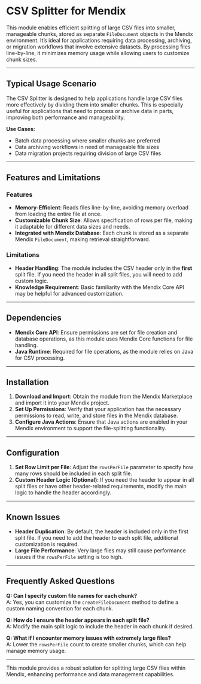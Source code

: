# CSV Splitter for Mendix

This module enables efficient splitting of large CSV files into smaller, manageable chunks, stored as separate `FileDocument` objects in the Mendix environment. It’s ideal for applications requiring data processing, archiving, or migration workflows that involve extensive datasets. By processing files line-by-line, it minimizes memory usage while allowing users to customize chunk sizes.

---

## Typical Usage Scenario

The CSV Splitter is designed to help applications handle large CSV files more effectively by dividing them into smaller chunks. This is especially useful for applications that need to process or archive data in parts, improving both performance and manageability.

**Use Cases:**
- Batch data processing where smaller chunks are preferred
- Data archiving workflows in need of manageable file sizes
- Data migration projects requiring division of large CSV files

---

## Features and Limitations

### Features
- **Memory-Efficient**: Reads files line-by-line, avoiding memory overload from loading the entire file at once.
- **Customizable Chunk Size**: Allows specification of rows per file, making it adaptable for different data sizes and needs.
- **Integrated with Mendix Database**: Each chunk is stored as a separate Mendix `FileDocument`, making retrieval straightforward.

### Limitations
- **Header Handling**: The module includes the CSV header only in the **first** split file. If you need the header in all split files, you will need to add custom logic.
- **Knowledge Requirement**: Basic familiarity with the Mendix Core API may be helpful for advanced customization.

---

## Dependencies

- **Mendix Core API**: Ensure permissions are set for file creation and database operations, as this module uses Mendix Core functions for file handling.
- **Java Runtime**: Required for file operations, as the module relies on Java for CSV processing.

---

## Installation

1. **Download and Import**: Obtain the module from the Mendix Marketplace and import it into your Mendix project.
2. **Set Up Permissions**: Verify that your application has the necessary permissions to read, write, and store files in the Mendix database.
3. **Configure Java Actions**: Ensure that Java actions are enabled in your Mendix environment to support the file-splitting functionality.

---

## Configuration

1. **Set Row Limit per File**: Adjust the `rowsPerFile` parameter to specify how many rows should be included in each split file.
2. **Custom Header Logic (Optional)**: If you need the header to appear in all split files or have other header-related requirements, modify the main logic to handle the header accordingly.

---

## Known Issues

- **Header Duplication**: By default, the header is included only in the first split file. If you need to add the header to each split file, additional customization is required.
- **Large File Performance**: Very large files may still cause performance issues if the `rowsPerFile` setting is too high.

---

## Frequently Asked Questions

**Q: Can I specify custom file names for each chunk?**  
A: Yes, you can customize the `createFileDocument` method to define a custom naming convention for each chunk.

**Q: How do I ensure the header appears in each split file?**  
A: Modify the main split logic to include the header in each chunk if desired.

**Q: What if I encounter memory issues with extremely large files?**  
A: Lower the `rowsPerFile` count to create smaller chunks, which can help manage memory usage.

---

This module provides a robust solution for splitting large CSV files within Mendix, enhancing performance and data management capabilities.
